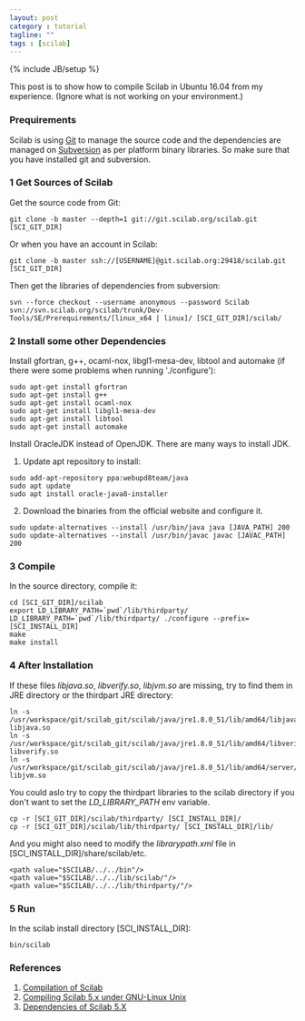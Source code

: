 ```yaml
---
layout: post
category : tutorial
tagline: ""
tags : [scilab]
---
```

{% include JB/setup %}

This post is to show how to compile Scilab in Ubuntu 16.04 from my experience. (Ignore what is not working on your environment.)

### Prequirements

Scilab is using [Git](http://git-scm.com/) to manage the source code and the dependencies are managed on [Subversion](http://subversion.apache.org/) as per platform binary libraries. So make sure that you have installed git and subversion.

### 1 Get Sources of Scilab

Get the source code from Git:

```
git clone -b master --depth=1 git://git.scilab.org/scilab.git [SCI_GIT_DIR]
```

Or when you have an account in Scilab: 

```
git clone -b master ssh://[USERNAME]@git.scilab.org:29418/scilab.git [SCI_GIT_DIR]
```

Then get the libraries of dependencies from subversion:

```
svn --force checkout --username anonymous --password Scilab svn://svn.scilab.org/scilab/trunk/Dev-Tools/SE/Prerequirements/[linux_x64 | linux]/ [SCI_GIT_DIR]/scilab/
```


### 2 Install some other Dependencies

Install gfortran, g++, ocaml-nox, libgl1-mesa-dev, libtool and automake (if there were some problems when running './configure'):

```
sudo apt-get install gfortran
sudo apt-get install g++
sudo apt-get install ocaml-nox
sudo apt-get install libgl1-mesa-dev
sudo apt-get install libtool
sudo apt-get install automake
```

Install OracleJDK instead of OpenJDK. There are many ways to install JDK.

1. Update apt repository to install:

```
sudo add-apt-repository ppa:webupd8team/java
sudo apt update
sudo apt install oracle-java8-installer
```

2. Download the binaries from the official website and configure it.

```
sudo update-alternatives --install /usr/bin/java java [JAVA_PATH] 200
sudo update-alternatives --install /usr/bin/javac javac [JAVAC_PATH] 200
```

### 3 Compile

In the source directory, compile it:

```
cd [SCI_GIT_DIR]/scilab
export LD_LIBRARY_PATH=`pwd`/lib/thirdparty/
LD_LIBRARY_PATH=`pwd`/lib/thirdparty/ ./configure --prefix=[SCI_INSTALL_DIR]
make
make install
```

### 4 After Installation


If these files _libjava.so_, _libverify.so_, _libjvm.so_ are missing, try to find them in JRE directory or the thirdpart JRE directory:

```
ln -s /usr/workspace/git/scilab_git/scilab/java/jre1.8.0_51/lib/amd64/libjava.so libjava.so
ln -s /usr/workspace/git/scilab_git/scilab/java/jre1.8.0_51/lib/amd64/libverify.so libverify.so
ln -s /usr/workspace/git/scilab_git/scilab/java/jre1.8.0_51/lib/amd64/server/libjvm.so libjvm.so
```

You could aslo try to copy the thirdpart libraries to the scilab directory if you don't want to set the _LD_LIBRARY_PATH_ env variable.

```
cp -r [SCI_GIT_DIR]/scilab/thirdparty/ [SCI_INSTALL_DIR]/
cp -r [SCI_GIT_DIR]/scilab/lib/thirdparty/ [SCI_INSTALL_DIR]/lib/
```

And you might also need to modify the _librarypath.xml_ file in [SCI_INSTALL_DIR]/share/scilab/etc.

    <path value="$SCILAB/../../bin"/>
    <path value="$SCILAB/../../lib/scilab/"/>
    <path value="$SCILAB/../../lib/thirdparty/"/>

### 5 Run

In the scilab install directory [SCI_INSTALL_DIR]:

```
bin/scilab
```

### References

1. [Compilation of Scilab](https://wiki.scilab.org/Compilation%20of%20Scilab)
2. [Compiling Scilab 5.x under GNU-Linux Unix](https://wiki.scilab.org/Compiling%20Scilab%205.x%20under%20GNU-Linux%20Unix)
3. [Dependencies of Scilab 5.X](https://wiki.scilab.org/Dependencies%20of%20Scilab%205.X)




